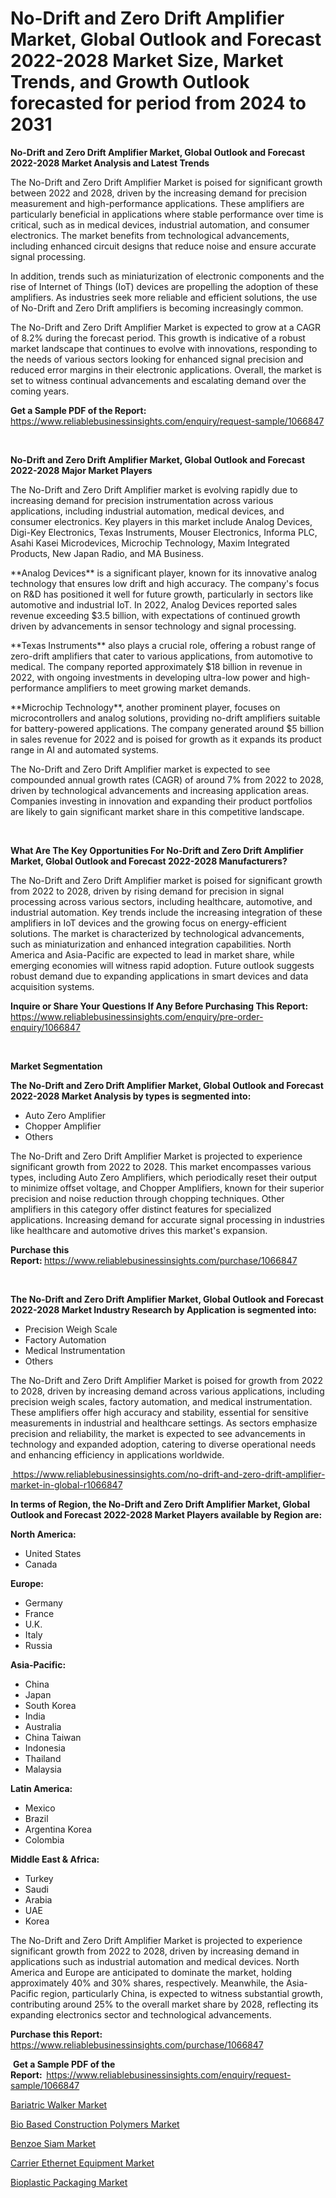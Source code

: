<p><h1>No-Drift and Zero Drift Amplifier Market, Global Outlook and Forecast 2022-2028 Market Size, Market Trends, and Growth Outlook forecasted for period from 2024 to 2031</h1></p><p><strong>No-Drift and Zero Drift Amplifier Market, Global Outlook and Forecast 2022-2028 Market Analysis and Latest Trends</strong></p>
<p><p>The No-Drift and Zero Drift Amplifier Market is poised for significant growth between 2022 and 2028, driven by the increasing demand for precision measurement and high-performance applications. These amplifiers are particularly beneficial in applications where stable performance over time is critical, such as in medical devices, industrial automation, and consumer electronics. The market benefits from technological advancements, including enhanced circuit designs that reduce noise and ensure accurate signal processing.</p><p>In addition, trends such as miniaturization of electronic components and the rise of Internet of Things (IoT) devices are propelling the adoption of these amplifiers. As industries seek more reliable and efficient solutions, the use of No-Drift and Zero Drift amplifiers is becoming increasingly common.</p><p>The No-Drift and Zero Drift Amplifier Market is expected to grow at a CAGR of 8.2% during the forecast period. This growth is indicative of a robust market landscape that continues to evolve with innovations, responding to the needs of various sectors looking for enhanced signal precision and reduced error margins in their electronic applications. Overall, the market is set to witness continual advancements and escalating demand over the coming years.</p></p>
<p><strong>Get a Sample PDF of the Report:&nbsp;</strong> <a href="https://www.reliablebusinessinsights.com/enquiry/request-sample/1066847?utm_campaign=1732&utm_medium=2&utm_source=Github&utm_content=ia&utm_term=29102024&utm_id=no-drift-and-zero-drift-amplifier-market-global-outlook-and-forecast-2022-2028">https://www.reliablebusinessinsights.com/enquiry/request-sample/1066847</a></p>
<p>&nbsp;</p>
<p><strong>No-Drift and Zero Drift Amplifier Market, Global Outlook and Forecast 2022-2028 Major Market Players</strong></p>
<p><p>The No-Drift and Zero Drift Amplifier market is evolving rapidly due to increasing demand for precision instrumentation across various applications, including industrial automation, medical devices, and consumer electronics. Key players in this market include Analog Devices, Digi-Key Electronics, Texas Instruments, Mouser Electronics, Informa PLC, Asahi Kasei Microdevices, Microchip Technology, Maxim Integrated Products, New Japan Radio, and MA Business.</p><p>**Analog Devices** is a significant player, known for its innovative analog technology that ensures low drift and high accuracy. The company's focus on R&D has positioned it well for future growth, particularly in sectors like automotive and industrial IoT. In 2022, Analog Devices reported sales revenue exceeding $3.5 billion, with expectations of continued growth driven by advancements in sensor technology and signal processing.</p><p>**Texas Instruments** also plays a crucial role, offering a robust range of zero-drift amplifiers that cater to various applications, from automotive to medical. The company reported approximately $18 billion in revenue in 2022, with ongoing investments in developing ultra-low power and high-performance amplifiers to meet growing market demands.</p><p>**Microchip Technology**, another prominent player, focuses on microcontrollers and analog solutions, providing no-drift amplifiers suitable for battery-powered applications. The company generated around $5 billion in sales revenue for 2022 and is poised for growth as it expands its product range in AI and automated systems.</p><p>The No-Drift and Zero Drift Amplifier market is expected to see compounded annual growth rates (CAGR) of around 7% from 2022 to 2028, driven by technological advancements and increasing application areas. Companies investing in innovation and expanding their product portfolios are likely to gain significant market share in this competitive landscape.</p></p>
<p>&nbsp;</p>
<p><strong>What Are The Key Opportunities For No-Drift and Zero Drift Amplifier Market, Global Outlook and Forecast 2022-2028 Manufacturers?</strong></p>
<p><p>The No-Drift and Zero Drift Amplifier market is poised for significant growth from 2022 to 2028, driven by rising demand for precision in signal processing across various sectors, including healthcare, automotive, and industrial automation. Key trends include the increasing integration of these amplifiers in IoT devices and the growing focus on energy-efficient solutions. The market is characterized by technological advancements, such as miniaturization and enhanced integration capabilities. North America and Asia-Pacific are expected to lead in market share, while emerging economies will witness rapid adoption. Future outlook suggests robust demand due to expanding applications in smart devices and data acquisition systems.</p></p>
<p><strong>Inquire or Share Your Questions If Any Before Purchasing This Report:</strong> <a href="https://www.reliablebusinessinsights.com/enquiry/pre-order-enquiry/1066847?utm_campaign=1732&utm_medium=2&utm_source=Github&utm_content=ia&utm_term=29102024&utm_id=no-drift-and-zero-drift-amplifier-market-global-outlook-and-forecast-2022-2028">https://www.reliablebusinessinsights.com/enquiry/pre-order-enquiry/1066847</a></p>
<p>&nbsp;</p>
<p><strong>Market Segmentation</strong></p>
<p><strong>The No-Drift and Zero Drift Amplifier Market, Global Outlook and Forecast 2022-2028 Market Analysis by types is segmented into:</strong></p>
<p><ul><li>Auto Zero Amplifier</li><li>Chopper Amplifier</li><li>Others</li></ul></p>
<p><p>The No-Drift and Zero Drift Amplifier Market is projected to experience significant growth from 2022 to 2028. This market encompasses various types, including Auto Zero Amplifiers, which periodically reset their output to minimize offset voltage, and Chopper Amplifiers, known for their superior precision and noise reduction through chopping techniques. Other amplifiers in this category offer distinct features for specialized applications. Increasing demand for accurate signal processing in industries like healthcare and automotive drives this market's expansion.</p></p>
<p><strong>Purchase this Report:&nbsp;</strong><a href="https://www.reliablebusinessinsights.com/purchase/1066847?utm_campaign=1732&utm_medium=2&utm_source=Github&utm_content=ia&utm_term=29102024&utm_id=no-drift-and-zero-drift-amplifier-market-global-outlook-and-forecast-2022-2028">https://www.reliablebusinessinsights.com/purchase/1066847</a></p>
<p>&nbsp;</p>
<p><strong>The No-Drift and Zero Drift Amplifier Market, Global Outlook and Forecast 2022-2028 Market Industry Research by Application is segmented into:</strong></p>
<p><ul><li>Precision Weigh Scale</li><li>Factory Automation</li><li>Medical Instrumentation</li><li>Others</li></ul></p>
<p><p>The No-Drift and Zero Drift Amplifier Market is poised for growth from 2022 to 2028, driven by increasing demand across various applications, including precision weigh scales, factory automation, and medical instrumentation. These amplifiers offer high accuracy and stability, essential for sensitive measurements in industrial and healthcare settings. As sectors emphasize precision and reliability, the market is expected to see advancements in technology and expanded adoption, catering to diverse operational needs and enhancing efficiency in applications worldwide.</p></p>
<p><a href="https://www.reliablebusinessinsights.com/no-drift-and-zero-drift-amplifier-market-in-global-r1066847?utm_campaign=1732&utm_medium=2&utm_source=Github&utm_content=ia&utm_term=29102024&utm_id=no-drift-and-zero-drift-amplifier-market-global-outlook-and-forecast-2022-2028">&nbsp;https://www.reliablebusinessinsights.com/no-drift-and-zero-drift-amplifier-market-in-global-r1066847</a></p>
<p><strong>In terms of Region, the No-Drift and Zero Drift Amplifier Market, Global Outlook and Forecast 2022-2028 Market Players available by Region are:</strong></p>
<p>
    <p> <strong> North America: </strong>
        <ul>
            <li>United States</li>
            <li>Canada</li>
        </ul>
        </p> 
    <p> <strong> Europe: </strong>
        <ul>
            <li>Germany</li>
            <li>France</li>
            <li>U.K.</li>
            <li>Italy</li>
            <li>Russia</li>
        </ul>
        </p> 
    <p> <strong> Asia-Pacific: </strong>
        <ul>
            <li>China</li>
            <li>Japan</li>
            <li>South Korea</li>
            <li>India</li>
            <li>Australia</li>
            <li>China Taiwan</li>
            <li>Indonesia</li>
            <li>Thailand</li>
            <li>Malaysia</li>
        </ul>
        </p> 
    <p> <strong> Latin America: </strong>
        <ul>
            <li>Mexico</li>
            <li>Brazil</li>
            <li>Argentina Korea</li>
            <li>Colombia</li>
        </ul>
        </p> 
    <p> <strong> Middle East & Africa: </strong>
        <ul>
            <li>Turkey</li>
            <li>Saudi</li>
            <li>Arabia</li>
            <li>UAE</li>
            <li>Korea</li>
        </ul>
    </p>
    </p>
<p><p>The No-Drift and Zero Drift Amplifier Market is projected to experience significant growth from 2022 to 2028, driven by increasing demand in applications such as industrial automation and medical devices. North America and Europe are anticipated to dominate the market, holding approximately 40% and 30% shares, respectively. Meanwhile, the Asia-Pacific region, particularly China, is expected to witness substantial growth, contributing around 25% to the overall market share by 2028, reflecting its expanding electronics sector and technological advancements.</p></p>
<p><strong>Purchase this Report: </strong><a href="https://www.reliablebusinessinsights.com/purchase/1066847?utm_campaign=1732&utm_medium=2&utm_source=Github&utm_content=ia&utm_term=29102024&utm_id=no-drift-and-zero-drift-amplifier-market-global-outlook-and-forecast-2022-2028">https://www.reliablebusinessinsights.com/purchase/1066847</a></p>
<p>&nbsp;<strong>Get a Sample PDF of the Report:&nbsp;&nbsp;</strong><a href="https://www.reliablebusinessinsights.com/enquiry/request-sample/1066847?utm_campaign=1732&utm_medium=2&utm_source=Github&utm_content=ia&utm_term=29102024&utm_id=no-drift-and-zero-drift-amplifier-market-global-outlook-and-forecast-2022-2028">https://www.reliablebusinessinsights.com/enquiry/request-sample/1066847</a></p>
<p><strong></strong></p>
<p><p><a href="https://www.linkedin.com/pulse/bariatric-walker-sector-surge-126-growth-roadmap-2031-9n49e?utm_campaign=1732&utm_medium=2&utm_source=Github&utm_content=ia&utm_term=29102024&utm_id=no-drift-and-zero-drift-amplifier-market-global-outlook-and-forecast-2022-2028">Bariatric Walker Market</a></p><p><a href="https://www.linkedin.com/pulse/regulatory-landscape-its-influence-global-bio-based-mdjjc?utm_campaign=1732&utm_medium=2&utm_source=Github&utm_content=ia&utm_term=29102024&utm_id=no-drift-and-zero-drift-amplifier-market-global-outlook-and-forecast-2022-2028">Bio Based Construction Polymers Market</a></p><p><a href="https://www.linkedin.com/pulse/future-ready-strategic-insights-global-benzoe-siam-market-gh1cc?utm_campaign=1732&utm_medium=2&utm_source=Github&utm_content=ia&utm_term=29102024&utm_id=no-drift-and-zero-drift-amplifier-market-global-outlook-and-forecast-2022-2028">Benzoe Siam Market</a></p><p><a href="https://www.linkedin.com/pulse/carrier-ethernet-equipment-market-outlook-share-analysis-tcg4e?utm_campaign=1732&utm_medium=2&utm_source=Github&utm_content=ia&utm_term=29102024&utm_id=no-drift-and-zero-drift-amplifier-market-global-outlook-and-forecast-2022-2028">Carrier Ethernet Equipment Market</a></p><p><a href="https://www.linkedin.com/pulse/bioplastic-packaging-market-global-regional-analysis-ksfec?utm_campaign=1732&utm_medium=2&utm_source=Github&utm_content=ia&utm_term=29102024&utm_id=no-drift-and-zero-drift-amplifier-market-global-outlook-and-forecast-2022-2028">Bioplastic Packaging Market</a></p></p>